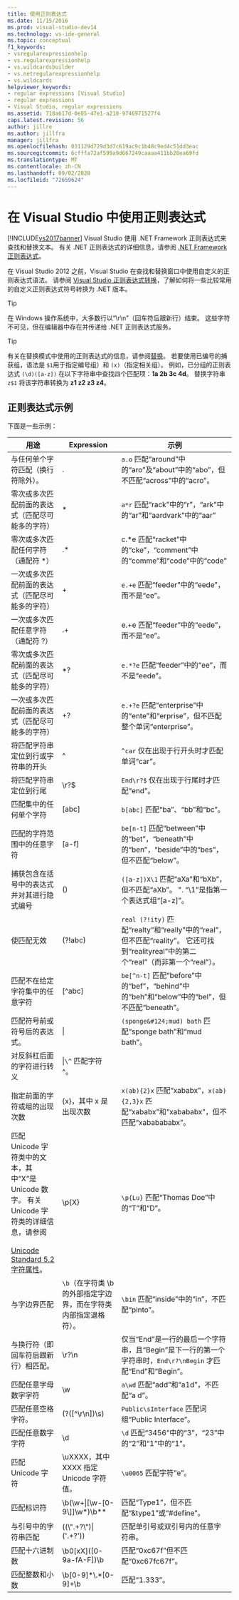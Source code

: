 ```yaml
---
title: 使用正则表达式
ms.date: 11/15/2016
ms.prod: visual-studio-dev14
ms.technology: vs-ide-general
ms.topic: conceptual
f1_keywords:
- vsregularexpressionhelp
- vs.regularexpressionhelp
- vs.wildcardsbuilder
- vs.netregularexpressionhelp
- vs.wildcards
helpviewer_keywords:
- regular expressions [Visual Studio]
- regular expressions
- Visual Studio, regular expressions
ms.assetid: 718a617d-0e05-47e1-a218-9746971527f4
caps.latest.revision: 56
author: jillre
ms.author: jillfra
manager: jillfra
ms.openlocfilehash: 031129d729d3d7c619ac9c1b48c9ed4c51dd3eac
ms.sourcegitcommit: 6cfffa72af599a9d667249caaaa411bb28ea69fd
ms.translationtype: MT
ms.contentlocale: zh-CN
ms.lasthandoff: 09/02/2020
ms.locfileid: "72659624"
---
```

# <a name="use-regular-expressions-in-visual-studio"></a>在 Visual Studio 中使用正则表达式
[!INCLUDE[vs2017banner](../includes/vs2017banner.md)]
Visual Studio 使用 .NET Framework 正则表达式来查找和替换文本。 有关 .NET 正则表达式的详细信息，请参阅 [.NET Framework 正则表达式](https://msdn.microsoft.com/library/521b3f6d-f869-42e1-93e5-158c54a6895d)。

在 Visual Studio 2012 之前，Visual Studio 在查找和替换窗口中使用自定义的正则表达式语法。 请参阅 [Visual Studio 正则表达式转换](https://msdn.microsoft.com/library/2k3te2cs\(v=vs.110\).aspx)，了解如何将一些比较常用的自定义正则表达式符号转换为 .NET 版本。

> [!TIP]
> 在 Windows 操作系统中，大多数行以“\r\n”（回车符后跟新行）结束。 这些字符不可见，但在编辑器中存在并传递给 .NET 正则表达式服务。

> [!TIP]
> 有关在替换模式中使用的正则表达式的信息，请参阅[替换](https://msdn.microsoft.com/library/d1f52431-1c7d-4dc6-8792-6b988256892e)。 若要使用已编号的捕获组，语法是 `$1`用于指定编号组）和 `(x)`（指定相关组）。 例如，已分组的正则表达式 `(\d)([a-z])` 在以下字符串中查找四个匹配项：**1a 2b 3c 4d**。 替换字符串 `z$1` 将该字符串转换为 **z1 z2 z3 z4**。

## <a name="regular-expression-examples"></a>正则表达式示例

下面是一些示例：

|                                                                                                                       用途                                                                                                                       |                                                     Expression                                                     |                                                                          示例                                                                          |
|-----------------------------------------------------------------------------------------------------------------------------------------------------------------------------------------------------------------------------------------------------|--------------------------------------------------------------------------------------------------------------------|-----------------------------------------------------------------------------------------------------------------------------------------------------------|
|                                                                                                  与任何单个字符匹配（换行符除外）。                                                                                                   |                                                         .                                                          |                                     `a.o` 匹配“around”中的“aro”及“about”中的“abo”，但不匹配“across”中的“acro”。                                      |
|                                                                          零次或多次匹配前面的表达式（匹配尽可能多的字符）                                                                          |                                                         \*                                                         |                                            `a*r` 匹配“rack”中的“r”，“ark”中的“ar”和“aardvark”中的“aar”                                            |
|                                                                                                零次或多次匹配任何字符（通配符 \*）                                                                                                 |                                                        .\*                                                         |                                        c.\*e 匹配“racket”中的“cke”，“comment”中的“comme”和“code”中的“code”                                        |
|                                                                          一次或多次匹配前面的表达式（匹配尽可能多的字符）                                                                           |                                                         +                                                          |                                                      `e.+e` 匹配“feeder”中的“eede”，而不是“ee”。                                                      |
|                                                                                                 一次或多次匹配任意字符（通配符 ?）                                                                                                  |                                                         .+                                                         |                                                       e.+e 匹配“feeder”中的“eede”，而不是“ee”。                                                       |
|                                                                          零次或多次匹配前面的表达式（匹配尽可能多的字符）                                                                           |                                                        \*?                                                         |                                                     `e.*?e` 匹配“feeder”中的“ee”，而不是“eede”。                                                      |
|                                                                           一次或多次匹配前面的表达式（匹配尽可能多的字符）                                                                           |                                                         +?                                                         |                                `e.+?e` 匹配“enterprise”中的“ente”和“erprise”，但不匹配整个单词“enterprise”。                                 |
|                                                                                            将匹配字符串定位到行或字符串的开头                                                                                             |                                                         ^                                                          |                                      `^car` 仅在出现于行开头时才匹配单词“car”。                                       |
|                                                                                                    将匹配字符串定位到行尾                                                                                                     |                                                        \r?$                                                        |                                            `End\r?$` 仅在出现于行尾时才匹配“end”。                                             |
|                                                                                                         匹配集中的任何单个字符                                                                                                         |                                                       [abc]                                                        |                                                          `b[abc]` 匹配“ba”、“bb”和“bc”。                                                           |
|                                                                                                    匹配的字符范围中的任意字符                                                                                                     |                                                       [a-f]                                                        |                             `be[n-t]` 匹配“between”中的“bet”，“beneath”中的“ben”，“beside”中的“bes”，但不匹配“below”。                             |
|                                                                                      捕获包含在括号中的表达式并对其进行隐式编号                                                                                      |                                                         ()                                                         |                         `([a-z])X\1` 匹配“aXa”和“bXb”，但不匹配“aXb”。 ". “\1”是指第一个表达式组“[a-z]”。                         |
|                                                                                                                 使匹配无效                                                                                                                  |                                                      (?!abc)                                                       | `real (?!ity)` 匹配“realty”和“really”中的“real”，但不匹配“reality”。 它还可找到“realityreal”中的第二个“real”（而非第一个“real”）。 |
|                                                                                            匹配不在给定字符集中的任意字符                                                                                             |                                                       [^abc]                                                       |                             `be[^n-t]` 匹配“before”中的“bef”，“behind”中的“beh”和“below”中的“bel”，但不匹配“beneath”。                             |
|                                                                                           匹配符号前或符号后的表达式。                                                                                           |                                                       &#124;                                                       |                                              `(sponge&#124;mud) bath` 匹配“sponge bath”和“mud bath”。                                               |
|                                                                                                    对反斜杠后面的字符进行转义                                                                                                     |                                          \|`\^` 匹配字符 ^。                                           |                                                                                                                                                           |
|                                                                                        指定前面的字符或组的出现次数                                                                                        |                                     {x}，其中 x 是出现次数                                      |                           `x(ab){2}x` 匹配“xababx”，`x(ab){2,3}x` 匹配“xababx”和“xabababx”，但不匹配“xababababx”。                           |
| 匹配 Unicode 字符类中的文本，其中“X”是 Unicode 数字。 有关 Unicode 字符类的详细信息，请参阅 <br /><br /> [Unicode Standard 5.2 字符属性](http://www.unicode.org/versions/Unicode5.2.0/ch04.pdf)。 |                                                       \p{X}                                                        |                                                       `\p{Lu}` 匹配“Thomas Doe”中的“T”和“D”。                                                       |
|                                                                                                                与字边界匹配                                                                                                                | `\b`（在字符类 \b 的外部指定字边界，而在字符类内部指定退格符）。 |                                                     `\bin` 匹配“inside”中的“in”，不匹配“pinto”。                                                      |
|                                                                                          与换行符（即回车符后跟新行）相匹配。                                                                                          |                                                       \r?\n                                                        |         仅当“End”是一行的最后一个字符串，且“Begin”是下一行的第一个字符串时，`End\r?\nBegin` 才匹配“End”和“Begin”。          |
|                                                                                                          匹配任意字母数字字符                                                                                                           |                                                         \w                                                         |                                                       `a\wd` 匹配“add”和“a1d”，不匹配“a d”。                                                       |
|                                                                                                           匹配任意空格字符。                                                                                                           |                                                   (?([^\r\n])\s)                                                   |                                                `Public\sInterface` 匹配词组“Public Interface”。                                                 |
|                                                                                                             匹配任意数字字符                                                                                                             |                                                         \d                                                         |                                                `\d` 匹配“3456”中的“3”，“23”中的“2”和“1”中的“1”。                                                |
|                                                                                                              匹配 Unicode 字符                                                                                                              |                              \uXXXX，其中 XXXX 指定 Unicode 字符值。                              |                                                            `\u0065` 匹配字符“e”。                                                            |
|                                                                                                                 匹配标识符                                                                                                                 |                                         \b(\w+&#124;[\w-[0-9\\]]\w\*)\b**                                          |                                                       匹配“Type1”，但不匹配“&type1”或“#define”。                                                       |
|                                                                                                            与引号中的字符串匹配                                                                                                             |                                             ((\\".+?\\")&#124;('.+?'))                                             |                                                    匹配单引号或双引号内的任意字符串。                                                     |
|                                                                                                             匹配十六进制数                                                                                                              |                                              \b0[xX]([0-9a-fA-F]\)\b                                               |                                                          匹配“0xc67f”但不匹配“0xc67fc67f”。                                                           |
|                                                                                                             匹配整数和小数                                                                                                             |                                               \b[0-9]\*\\.\*[0-9]+\b                                               |                                                                     匹配“1.333”。                                                                      |
